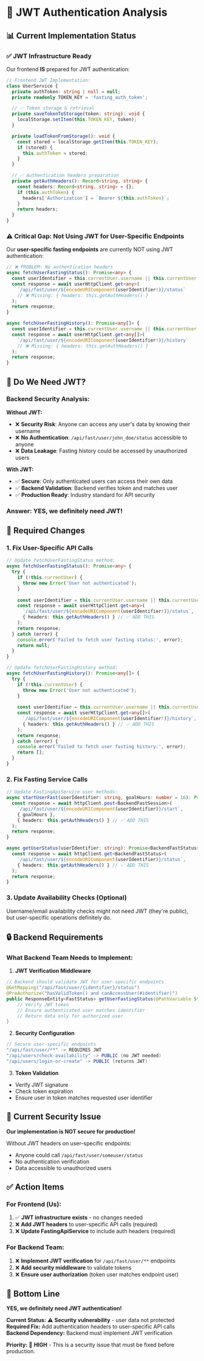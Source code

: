 # 🔐 JWT Authentication Analysis

## 📊 **Current Implementation Status**

### ✅ **JWT Infrastructure Ready**
Our frontend **IS** prepared for JWT authentication:

```typescript
// Frontend JWT Implementation:
class UserService {
  private authToken: string | null = null;
  private readonly TOKEN_KEY = 'fasting_auth_token';

  // ✅ Token storage & retrieval
  private saveTokenToStorage(token: string): void {
    localStorage.setItem(this.TOKEN_KEY, token);
  }

  private loadTokenFromStorage(): void {
    const stored = localStorage.getItem(this.TOKEN_KEY);
    if (stored) {
      this.authToken = stored;
    }
  }

  // ✅ Authentication headers preparation
  private getAuthHeaders(): Record<string, string> {
    const headers: Record<string, string> = {};
    if (this.authToken) {
      headers['Authorization'] = `Bearer ${this.authToken}`;
    }
    return headers;
  }
}
```

### ⚠️ **Critical Gap: Not Using JWT for User-Specific Endpoints**

Our **user-specific fasting endpoints** are currently NOT using JWT authentication:

```typescript
// ❌ PROBLEM: No authentication headers
async fetchUserFastingStatus(): Promise<any> {
  const userIdentifier = this.currentUser.username || this.currentUser.email;
  const response = await userHttpClient.get<any>(
    `/api/fast/user/${encodeURIComponent(userIdentifier!)}/status`
    // ❌ Missing: { headers: this.getAuthHeaders() }
  );
  return response;
}

async fetchUserFastingHistory(): Promise<any[]> {
  const userIdentifier = this.currentUser.username || this.currentUser.email;
  const response = await userHttpClient.get<any[]>(
    `/api/fast/user/${encodeURIComponent(userIdentifier!)}/history`
    // ❌ Missing: { headers: this.getAuthHeaders() }
  );
  return response;
}
```

## 🤔 **Do We Need JWT?**

### **Backend Security Analysis:**

**Without JWT:**
- ❌ **Security Risk**: Anyone can access any user's data by knowing their username
- ❌ **No Authentication**: `/api/fast/user/john_doe/status` accessible to anyone
- ❌ **Data Leakage**: Fasting history could be accessed by unauthorized users

**With JWT:**
- ✅ **Secure**: Only authenticated users can access their own data
- ✅ **Backend Validation**: Backend verifies token and matches user
- ✅ **Production Ready**: Industry standard for API security

### **Answer: YES, we definitely need JWT!**

## 🔧 **Required Changes**

### 1. **Fix User-Specific API Calls**
```typescript
// Update fetchUserFastingStatus method:
async fetchUserFastingStatus(): Promise<any> {
  try {
    if (!this.currentUser) {
      throw new Error('User not authenticated');
    }
    
    const userIdentifier = this.currentUser.username || this.currentUser.email;
    const response = await userHttpClient.get<any>(
      `/api/fast/user/${encodeURIComponent(userIdentifier!)}/status`,
      { headers: this.getAuthHeaders() } // ✅ ADD THIS
    );
    return response;
  } catch (error) {
    console.error('Failed to fetch user fasting status:', error);
    return null;
  }
}

// Update fetchUserFastingHistory method:
async fetchUserFastingHistory(): Promise<any[]> {
  try {
    if (!this.currentUser) {
      throw new Error('User not authenticated');
    }
    
    const userIdentifier = this.currentUser.username || this.currentUser.email;
    const response = await userHttpClient.get<any[]>(
      `/api/fast/user/${encodeURIComponent(userIdentifier!)}/history`,
      { headers: this.getAuthHeaders() } // ✅ ADD THIS
    );
    return response;
  } catch (error) {
    console.error('Failed to fetch user fasting history:', error);
    return [];
  }
}
```

### 2. **Fix Fasting Service Calls**
```typescript
// Update FastingApiService user methods:
async startUserFast(userIdentifier: string, goalHours: number = 16): Promise<BackendFastSession> {
  const response = await httpClient.post<BackendFastSession>(
    `/api/fast/user/${encodeURIComponent(userIdentifier)}/start`,
    { goalHours },
    { headers: this.getAuthHeaders() } // ✅ ADD THIS
  );
  return response;
}

async getUserStatus(userIdentifier: string): Promise<BackendFastStatus> {
  const response = await httpClient.get<BackendFastStatus>(
    `/api/fast/user/${encodeURIComponent(userIdentifier)}/status`,
    { headers: this.getAuthHeaders() } // ✅ ADD THIS
  );
  return response;
}
```

### 3. **Update Availability Checks** (Optional)
Username/email availability checks might not need JWT (they're public), but user-specific operations definitely do.

## 🔒 **Backend Requirements**

### **What Backend Team Needs to Implement:**

1. **JWT Verification Middleware**
```java
// Backend should validate JWT for user-specific endpoints
@GetMapping("/api/fast/user/{identifier}/status")
@PreAuthorize("hasValidToken() and canAccessUser(#identifier)")
public ResponseEntity<FastStatus> getUserFastingStatus(@PathVariable String identifier) {
    // Verify JWT token
    // Ensure authenticated user matches identifier
    // Return data only for authorized user
}
```

2. **Security Configuration**
```java
// Secure user-specific endpoints
"/api/fast/user/**" -> REQUIRES JWT
"/api/users/check-availability" -> PUBLIC (no JWT needed)
"/api/users/login-or-create" -> PUBLIC (returns JWT)
```

3. **Token Validation**
- Verify JWT signature
- Check token expiration
- Ensure user in token matches requested user identifier

## 🚨 **Current Security Issue**

**Our implementation is NOT secure for production!**

Without JWT headers on user-specific endpoints:
- Anyone could call `/api/fast/user/someuser/status`
- No authentication verification
- Data accessible to unauthorized users

## ✅ **Action Items**

### **For Frontend (Us):**
1. ✅ **JWT infrastructure exists** - no changes needed
2. ❌ **Add JWT headers** to user-specific API calls (required)
3. ❌ **Update FastingApiService** to include auth headers (required)

### **For Backend Team:**
1. ❌ **Implement JWT verification** for `/api/fast/user/**` endpoints
2. ❌ **Add security middleware** to validate tokens
3. ❌ **Ensure user authorization** (token user matches endpoint user)

## 🎯 **Bottom Line**

**YES, we definitely need JWT authentication!**

**Current Status:** ⚠️ **Security vulnerability** - user data not protected
**Required Fix:** Add authentication headers to user-specific API calls
**Backend Dependency:** Backend must implement JWT verification

**Priority:** 🚨 **HIGH** - This is a security issue that must be fixed before production.

